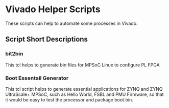# Vivado Helper Scripts #

These scripts can help to automate some processes in Vivado.

## Script Short Descriptions ##
### bit2bin ###
This tcl helps to generate bin files for MPSoC Linux to configure PL FPGA

### Boot Essentail Generator ###
This tcl script helps to generate essential applications for ZYNQ and ZYNQ UltraScale+ MPSoC, such as Hello World, FSBL and PMU Firmware, so that it would be easy to test the processor and package boot.bin.